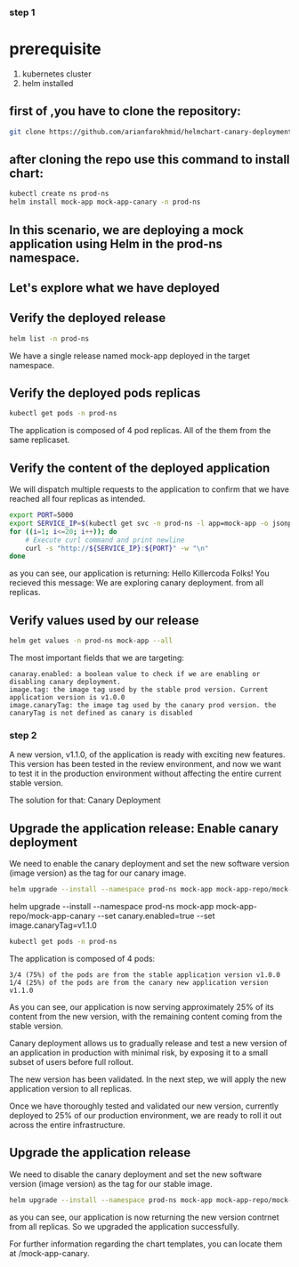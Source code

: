 ### step 1

# prerequisite
1) kubernetes cluster
2) helm installed


## first of ,you have to clone the repository:
```bash
git clone https://github.com/arianfarokhmid/helmchart-canary-deployment.git
```
## after cloning the repo use this command to install chart:
```bash
kubectl create ns prod-ns
helm install mock-app mock-app-canary -n prod-ns
```


## In this scenario, we are deploying a mock application using Helm in the prod-ns namespace.
## Let's explore what we have deployed

## Verify the deployed release
```bash
helm list -n prod-ns
```
We have a single release named mock-app deployed in the target namespace.

## Verify the deployed pods replicas
```bash
kubectl get pods -n prod-ns
```

The application is composed of 4 pod replicas. All of the them from the same replicaset.
## Verify the content of the deployed application
We will dispatch multiple requests to the application to confirm that we have reached all four replicas as intended.
```bash
export PORT=5000
export SERVICE_IP=$(kubectl get svc -n prod-ns -l app=mock-app -o jsonpath='{.items[0].spec.clusterIP}')
for ((i=1; i<=20; i++)); do
    # Execute curl command and print newline
    curl -s "http://${SERVICE_IP}:${PORT}" -w "\n"
done
```

as you can see, our application is returning: Hello Killercoda Folks! You recieved this message: We are exploring canary deployment. from all replicas.

## Verify values used by our release

```bash
helm get values -n prod-ns mock-app --all
```

 The most important fields that we are targeting:

    canaray.enabled: a boolean value to check if we are enabling or disabling canary deployment.
    image.tag: the image tag used by the stable prod version. Current application version is v1.0.0
    image.canaryTag: the image tag used by the canary prod version. the canaryTag is not defined as canary is disabled

### step 2
A new version, v1.1.0, of the application is ready with exciting new features. This version has been tested in the review environment, and now we want to test it in the production environment without affecting the entire current stable version.

The solution for that: Canary Deployment
## Upgrade the application release: Enable canary deployment

We need to enable the canary deployment and set the new software version (image version) as the tag for our canary image. 
```bash
helm upgrade --install --namespace prod-ns mock-app mock-app-repo/mock-app-canary --set canary.enabled=true --set image.canaryTag=v1.1.0
```

helm upgrade --install --namespace prod-ns mock-app mock-app-repo/mock-app-canary --set canary.enabled=true --set image.canaryTag=v1.1.0
```bash
kubectl get pods -n prod-ns
```

The application is composed of 4 pods:

    3/4 (75%) of the pods are from the stable application version v1.0.0
    1/4 (25%) of the pods are from the canary new application version v1.1.0

 As you can see, our application is now serving approximately 25% of its content from the new version, with the remaining content coming from the stable version.

Canary deployment allows us to gradually release and test a new version of an application in production with minimal risk, by exposing it to a small subset of users before full rollout.

The new version has been validated. In the next step, we will apply the new application version to all replicas.

Once we have thoroughly tested and validated our new version, currently deployed to 25% of our production environment, we are ready to roll it out across the entire infrastructure.

## Upgrade the application release

We need to disable the canary deployment and set the new software version (image version) as the tag for our stable image.

```bash
helm upgrade --install --namespace prod-ns mock-app mock-app-repo/mock-app-canary --set canary.enabled=false --set image.tag=v1.1.0
```

 as you can see, our application is now returning the new version contrnet from all replicas. So we upgraded the application successfully.

For further information regarding the chart templates, you can locate them at /mock-app-canary.



